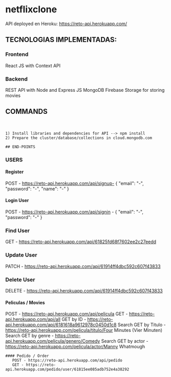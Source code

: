 # netflixclone

API deployed en Heroku: https://reto-api.herokuapp.com/

## TECNOLOGIAS IMPLEMENTADAS:

### Frontend
React JS with Context API

### Backend
  REST API with Node and Express JS
  MongoDB
  Firebase Storage for storing movies

## COMMANDS
<br>

```
1) Install libraries and dependencies for API --> npm install
2) Prepare the cluster/database/collections in cloud.mongodb.com

## END-POINTS

```
### USERS

  #### Register
  POST - https://reto-api.herokuapp.com/api/signup- { "email": "-", "password": "-", "name": "-" }

  #### Login User
  POST - https://reto-api.herokuapp.com/api/signin - { "email": "-",  "password": "-" }

  ### Find User
  GET - https://reto-api.herokuapp.com/api/61825fd68f7602ee2c27eedd

  ### Update User
  PATCH - https://reto-api.herokuapp.com/api/61914ff4dbc592c607f43833

  ### Delete User
  DELETE - https://reto-api.herokuapp.com/api/61914ff4dbc592c607f43833

#### Peliculas / Movies
  POST - https://reto-api.herokuapp.com/api/pelicula
  GET - https://reto-api.herokuapp.com/api/all
  GET by ID - https://reto-api.herokuapp.com/api/6181618a9612978c0450d1c8
  Search GET by Titulo - https://reto-api.herokuapp.com/pelicula/titulo/Four Minutes (Vier Minuten)
  Search GET by genre - https://reto-api.herokuapp.com/pelicula/genero/Comedy
  Search GET by actor - https://reto-api.herokuapp.com/pelicula/actor/Manny Whatmough

```
#### Pedido / Order
   POST - https://reto-api.herokuapp.com/api/pedido
   GET - https://reto-api.herokuapp.com/pedido/user/61815ee085adb752e4a38292

```
